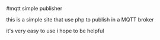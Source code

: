 #mqtt simple publisher

this is a simple site that use php to publish in a MQTT broker

it's very easy to use 
i hope to be helpful
